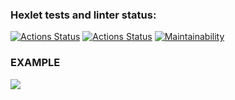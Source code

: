 ### Hexlet tests and linter status:
[![Actions Status](https://github.com/Femalopper/frontend-project-46/workflows/hexlet-check/badge.svg)](https://github.com/Femalopper/frontend-project-46/actions)
[![Actions Status](https://github.com/Femalopper/frontend-project-46/workflows/Node%20CI/badge.svg)](https://github.com/Femalopper/frontend-project-46/actions)
[![Maintainability](https://api.codeclimate.com/v1/badges/289c0c03d6d191f6410a/maintainability)](https://codeclimate.com/github/Femalopper/frontend-project-46/maintainability)


### EXAMPLE
<a href="https://asciinema.org/a/PnAZKQomnyIwtRAet5yhezqxd" target="_blank"><img src="https://asciinema.org/a/PnAZKQomnyIwtRAet5yhezqxd.svg" /></a>